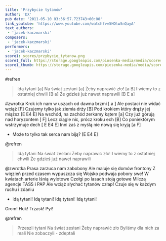 ```yaml
---
title: 'Przybycie tytanów'
author: 'DX'
pub_date: '2011-05-10 03:36:57.723743+00:00'
link_youtube: 'https://www.youtube.com/watch?v=5HOlwSnQayA'
text_authors:
 - 'jacek-kaczmarski'
composers:
 - 'jacek-kaczmarski'
performers:
 - 'jacek-kaczmarski'
score1: scores/przybycie_tytanow.png
score1_full: https://storage.googleapis.com/piosenka-media/media/scores/przybycie_tytanow.png
score1_thumb: https://storage.googleapis.com/piosenka-media/media/scores/przybycie_tytanow.png.180x0_q85_upscale.jpg
---
```


#refren
>Idą tytani [a]
>Na świat zesłani [a]
>Żeby naprawić zło! [a B]
>I wiemy to z ostatniej chwili [B a]
>Że gdzieś już nawet naprawili [B E a]

#zwrotka
Krok ich nam w uszach od dawna brzmi [ a ]
Ale postaci nie widać wciąż [F]
Czujemy tylko jak ziemia drży [B]
Pod krokiem który drąży jej miąższ [E E4 E]
Na wschód, na zachód zerkamy kątem [a]
Czy już górują nad horyzontem [ F]
Lecz ciągle nic, prócz kroku ech [B]
Co poniektórym wstrzymuje dech  [ E E4 E]
Inni zaś z myślą nie nową się kryją [a F]
- Może to tylko tak serca nam biją? [E E4 E]

@refren
>Idą tytani
>Na świat zesłani
>Żeby naprawić zło!
>I wiemy to z ostatniej chwili
>Że gdzieś już nawet naprawili

@zwrotka
Prasa zarzuca nam zabobony
Ale maluje się domów frontony
Z więzień przed czasem wypuszcza się
Wojsko podwaja pobory swe!
W kwiatach arterie lśnią wylotowe
Czołgi po lasach stoją gotowe
Milczą agencje TASS i PAP
Ale wciąż słychać tytanów człap!
Czuje się w każdym ruchu i zdaniu
- Idą tytani! Idą tytani! Idą tytani! Idą tytani!

Grom! Huk! Trzask! Pył!

@refren
>Przeszli tytani
>Na świat zesłani
>Żeby naprawić zło
>Byliśmy dla nich za mali
>Nie zobaczyli - zdeptali